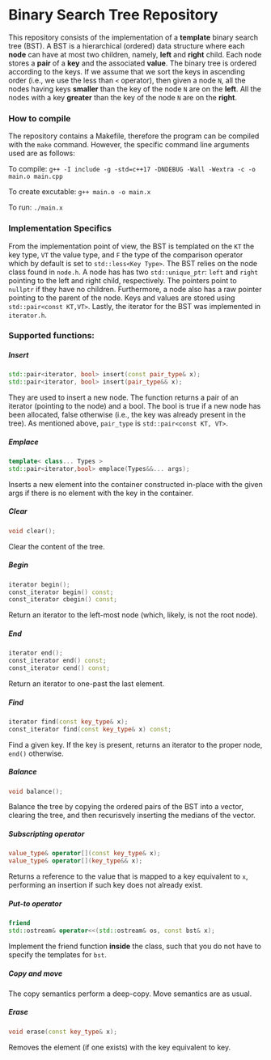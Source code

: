 # Binary Search Tree Repository

This repository consists of the implementation of a **template** binary search tree (BST). 
A BST is a hierarchical (ordered) data structure where each **node** can have at most two children, namely, **left** and **right** child. Each node stores a **pair** of a **key** and the associated **value**. The binary tree is ordered according to the keys. 
If we assume that we sort the keys in ascending order (i.e., we use the less than `<` operator), then given a node `N`, all the nodes having keys **smaller** than the key of the node `N` are on the **left**. All the nodes with a key **greater** than the key of the node `N` are on the **right**.

### How to compile

The repository contains a Makefile, therefore the program can be compiled with the `make` command. However, the specific command line arguments used are as follows:

To compile:
`g++ -I include -g -std=c++17 -DNDEBUG -Wall -Wextra -c -o main.o main.cpp`

To create excutable:
`g++ main.o -o main.x`

To run:
`./main.x`

### Implementation Specifics

From the implementation point of view, the BST is templated on the `KT` the key type, `VT` the value type, and `F` the type of the comparison operator which by default is set to `std::less<Key Type>`.
The BST relies on the node class found in `node.h`. A node has has two `std::unique_ptr`: `left` and `right` pointing to the left and right child, respectively. The pointers point to `nullptr` if they have no children. Furthermore, a node also has a raw pointer pointing to the parent of the node. Keys and values are stored using `std::pair<const KT,VT>`.
Lastly, the iterator for the BST was implemented in `iterator.h`. 

### Supported functions:
##### Insert

```c++
std::pair<iterator, bool> insert(const pair_type& x);
std::pair<iterator, bool> insert(pair_type&& x);
```
They are used to insert a new node. The function returns a pair of an iterator (pointing to the node) and a bool. The bool is true if a new node has been allocated, false otherwise (i.e., the key was already present in the tree). As mentioned above, `pair_type` is `std::pair<const KT, VT>`. 

##### Emplace

```c++
template< class... Types >
std::pair<iterator,bool> emplace(Types&&... args);
```
Inserts a new element into the container constructed in-place with the given args if there is no element with the key in the container.

##### Clear

```c++
void clear();
```
Clear the content of the tree.

##### Begin

```c++
iterator begin();
const_iterator begin() const;
const_iterator cbegin() const;
```

Return an iterator to the left-most node (which, likely, is not the root node).

##### End

```c++
iterator end();
const_iterator end() const;
const_iterator cend() const;
```

Return an iterator to one-past the last element.

##### Find

```c++
iterator find(const key_type& x);
const_iterator find(const key_type& x) const;
```
Find a given key. If the key is present, returns an iterator to the proper node, `end()` otherwise.

##### Balance

```c++
void balance();
```
Balance the tree by copying the ordered pairs of the BST into a vector, clearing the tree, and then recurisvely inserting the medians of the vector.

##### Subscripting operator
```c++
value_type& operator[](const key_type& x);
value_type& operator[](key_type&& x);
```

Returns a reference to the value that is mapped to a key equivalent to `x`, performing an insertion if such key does not already exist.

##### Put-to operator
```c++
friend
std::ostream& operator<<(std::ostream& os, const bst& x);
```

Implement the friend function **inside** the class, such that you do not have to specify the templates for `bst`.

##### Copy and move
The copy semantics perform a deep-copy. Move semantics are as usual.

##### Erase
```c++
void erase(const key_type& x);
```
Removes the element (if one exists) with the key equivalent to key.
